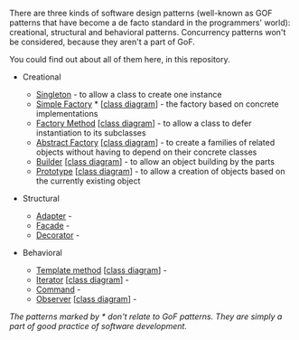 There are three kinds of software design patterns 
(well-known as GOF patterns that have become a de facto standard in the programmers' world): 
creational, structural and behavioral patterns. Concurrency patterns won't be considered, because they aren't a part of GoF.
  
You could find out about all of them here, in this repository.

* Creational

    * [Singleton](https://github.com/andrewtobilko/patterns/tree/master/src/com/github/tobilko/creational/singleton/ "Singleton") - to allow a class to create one instance
    * [Simple Factory](https://github.com/andrewtobilko/patterns/tree/master/src/com/github/tobilko/creational/simplefactory/ "Simple Factory") * [[class diagram](http://i.stack.imgur.com/OX1Pb.png)] - the factory based on concrete implementations
    * [Factory Method](https://github.com/andrewtobilko/patterns/tree/master/src/com/github/tobilko/creational/factorymethod/ "Factory Method") [[class diagram](http://i.stack.imgur.com/Oo8zs.png)]  - to allow a class to defer instantiation to its subclasses        
    * [Abstract Factory](https://github.com/andrewtobilko/patterns/tree/master/src/com/github/tobilko/creational/abstractfactory/ "Abstract Factory") [[class diagram](http://i.stack.imgur.com/WgecL.png)] - to create a families of related objects without having to depend on their concrete classes
    * [Builder](https://github.com/andrewtobilko/patterns/tree/master/src/com/github/tobilko/creational/builder/ "Builder") [[class diagram](http://i.stack.imgur.com/Mivqg.png)] - to allow an object building by the parts
    * [Prototype](https://github.com/andrewtobilko/patterns/tree/master/src/com/github/tobilko/creational/prototype/ "Prototype") [[class diagram](http://i.stack.imgur.com/RUzda.png)] - to allow a creation of objects based on the currently existing object
                         
* Structural

    * [Adapter](https://github.com/andrewtobilko/patterns/tree/master/src/com/github/tobilko/structural/adapter/
                "Adapter") - <the description>
    * [Facade](https://github.com/andrewtobilko/patterns/tree/master/src/com/github/tobilko/structural/facade/
               "Facade") - <the description>
    * [Decorator](https://github.com/andrewtobilko/patterns/tree/master/src/com/github/tobilko/structural/decorator/
                  "Decorator") - <the description>
                  
* Behavioral

    * [Template method](https://github.com/andrewtobilko/patterns/tree/master/src/com/github/tobilko/behavioral/templatemethod/
                        "Template method") [[class diagram](http://i.stack.imgur.com/Z7TIe.png)] - <the description>
    * [Iterator](https://github.com/andrewtobilko/patterns/tree/master/src/com/github/tobilko/behavioral/iterator/
                 "Iterator") [[class diagram](http://i.stack.imgur.com/TUjY1.png)] - <the description>
    * [Command](https://github.com/andrewtobilko/patterns/tree/master/src/com/github/tobilko/behavioral/command/
                "Command") - <the description>
    * [Observer](https://github.com/andrewtobilko/patterns/tree/master/src/com/github/tobilko/behavioral/observer/
                 "Observer") [[class diagram](http://i.stack.imgur.com/HDkSG.png)] - <the description>

*The patterns marked by * don't relate to GoF patterns. They are simply a part of good practice of software development.*